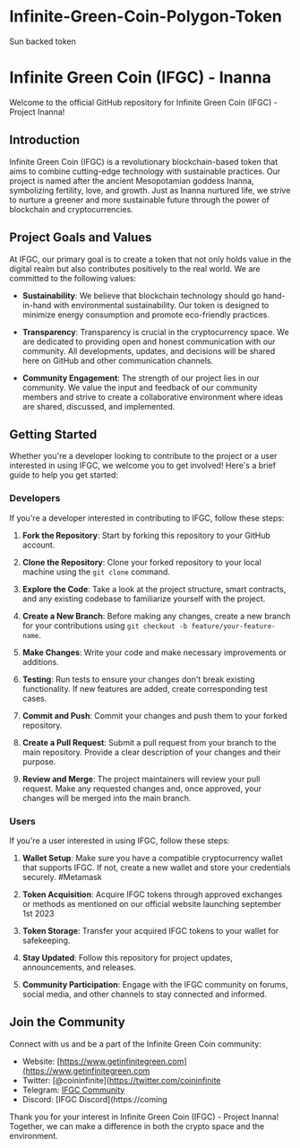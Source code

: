 # Infinite-Green-Coin-Polygon-Token
Sun backed token 
# Infinite Green Coin (IFGC) - Inanna

Welcome to the official GitHub repository for Infinite Green Coin (IFGC) - Project Inanna! 

## Introduction

Infinite Green Coin (IFGC) is a revolutionary blockchain-based token that aims to combine cutting-edge technology with sustainable practices. Our project is named after the ancient Mesopotamian goddess Inanna, symbolizing fertility, love, and growth. Just as Inanna nurtured life, we strive to nurture a greener and more sustainable future through the power of blockchain and cryptocurrencies.

## Project Goals and Values

At IFGC, our primary goal is to create a token that not only holds value in the digital realm but also contributes positively to the real world. We are committed to the following values:

- **Sustainability**: We believe that blockchain technology should go hand-in-hand with environmental sustainability. Our token is designed to minimize energy consumption and promote eco-friendly practices.

- **Transparency**: Transparency is crucial in the cryptocurrency space. We are dedicated to providing open and honest communication with our community. All developments, updates, and decisions will be shared here on GitHub and other communication channels.

- **Community Engagement**: The strength of our project lies in our community. We value the input and feedback of our community members and strive to create a collaborative environment where ideas are shared, discussed, and implemented.

## Getting Started

Whether you're a developer looking to contribute to the project or a user interested in using IFGC, we welcome you to get involved! Here's a brief guide to help you get started:

### Developers

If you're a developer interested in contributing to IFGC, follow these steps:

1. **Fork the Repository**: Start by forking this repository to your GitHub account.

2. **Clone the Repository**: Clone your forked repository to your local machine using the `git clone` command.

3. **Explore the Code**: Take a look at the project structure, smart contracts, and any existing codebase to familiarize yourself with the project.

4. **Create a New Branch**: Before making any changes, create a new branch for your contributions using `git checkout -b feature/your-feature-name`.

5. **Make Changes**: Write your code and make necessary improvements or additions.

6. **Testing**: Run tests to ensure your changes don't break existing functionality. If new features are added, create corresponding test cases.

7. **Commit and Push**: Commit your changes and push them to your forked repository.

8. **Create a Pull Request**: Submit a pull request from your branch to the main repository. Provide a clear description of your changes and their purpose.

9. **Review and Merge**: The project maintainers will review your pull request. Make any requested changes and, once approved, your changes will be merged into the main branch.

### Users

If you're a user interested in using IFGC, follow these steps:

1. **Wallet Setup**: Make sure you have a compatible cryptocurrency wallet that supports IFGC. If not, create a new wallet and store your credentials securely. #Metamask

2. **Token Acquisition**: Acquire IFGC tokens through approved exchanges or methods as mentioned on our official website launching september 1st 2023

3. **Token Storage**: Transfer your acquired IFGC tokens to your wallet for safekeeping.

4. **Stay Updated**: Follow this repository for project updates, announcements, and releases.

5. **Community Participation**: Engage with the IFGC community on forums, social media, and other channels to stay connected and informed.

## Join the Community

Connect with us and be a part of the Infinite Green Coin community:

- Website: [https://www.getinfinitegreen.com](https://www.getinfinitegreen.com
- Twitter: [@coininfinite](https://twitter.com/coininfinite
- Telegram: [IFGC Community](https://t.me/IFGC_Community)
- Discord: [IFGC Discord](https://coming

Thank you for your interest in Infinite Green Coin (IFGC) - Project Inanna! Together, we can make a difference in both the crypto space and the environment.
